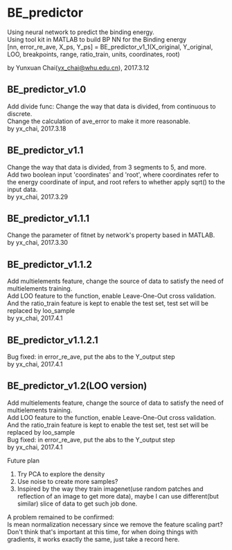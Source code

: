 # BE_predictor
Using neural network to predict the binding energy.  
Using tool kit in MATLAB to build BP NN for the Binding energy  
[nn, error_re_ave, X_ps, Y_ps] = BE_predictor_v1_1(X_original, Y_original, LOO, breakpoints, range, ratio_train, units, coordinates, root)
  
  by Yunxuan Chai(yx_chai@whu.edu.cn), 2017.3.12

## BE_predictor_v1.0
Add divide func: Change the way that data is divided, from continuous to
discrete.  
Change the calculation of ave_error to make it more reasonable.  
by yx_chai, 2017.3.18

## BE_predictor_v1.1
Change the way that data is divided, from 3 segments to 5, and more.  
Add two boolean input 'coordinates' and 'root', where coordinates refer
to the energy coordinate of input, and root refers to whether apply
sqrt() to the input data.  
by yx_chai, 2017.3.29

## BE_predictor_v1.1.1
Change the parameter of fitnet by network's property based in MATLAB.  
by yx_chai, 2017.3.30

## BE_predictor_v1.1.2
Add multielements feature, change the source of data to satisfy the need
of multielements training.  
Add LOO feature to the function, enable Leave-One-Out cross validation.  
And the ratio_train feature is kept to enable the test set, test set will
be replaced by loo_sample  
by yx_chai, 2017.4.1

## BE_predictor_v1.1.2.1
Bug fixed: in error_re_ave, put the abs to the Y_output step  
by yx_chai, 2017.4.1

## BE_predictor_v1.2(LOO version)
Add multielements feature, change the source of data to satisfy the need
of multielements training.  
Add LOO feature to the function, enable Leave-One-Out cross validation.  
And the ratio_train feature is kept to enable the test set, test set will
be replaced by loo_sample  
Bug fixed: in error_re_ave, put the abs to the Y_output step  
by yx_chai, 2017.4.1

Future plan
1. Try PCA to explore the density
2. Use noise to create more samples?
3. Inspired by the way they train imagenet(use random patches and reflection
of an image to get more data), maybe I can use different(but similar) slice of data
to get such job done.

A problem remained to be confirmed:  
Is mean normalization necessary since we remove the feature scaling part?  
Don't think that's important at this time, for when doing things with gradients, it
 works exactly the same, just take a record here.
